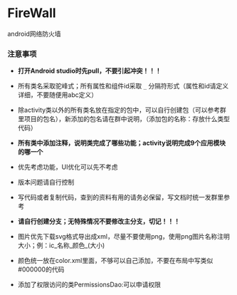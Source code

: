 # FireWall
android网络防火墙



### 注意事项
+ **打开Android studio时先pull，不要引起冲突！！！**
+ 所有类名采取驼峰式；所有属性和组件id采取 `_` 分隔符形式（属性和id请定义详细，不要随便用abc定义）
+ 除activity类以外的所有类名放在指定的包中，可以自行创建包（可以参考群里项目的包名），新添加的包名请在群中说明，（添加包的名称：存放什么类型代码）
+ **所有类中添加注释，说明类完成了哪些功能；activity说明完成9个应用模块的哪一个**
+ 优先考虑功能，UI优化可以先不考虑
+ 版本问题请自行控制
+ 写代码或者复制代码，查到的资料有用的请务必保留，写文档时统一发群里参考
+ **请自行创建分支；无特殊情况不要修改主分支，切记！！！**
+ 图片优先下载svg格式导出成xml，尽量不要使用png，使用png图片名称注明大小；例：ic_名称_颜色_(大小)
+ 颜色统一放在color.xml里面，不够可以自己添加，不要在布局中写类似#000000的代码

+ 添加了权限访问的类PermissionsDao:可以申请权限